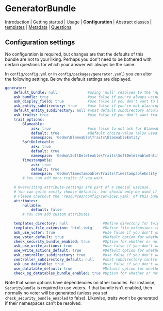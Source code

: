GeneratorBundle
===============

 [Introduction](introduction.md#generatorbundle)
| [Getting started](getting_started.md#generatorbundle)
| [Usage](usage.md#generatorbundle)
| **Configuration**
| [Abstract classes](abstract_classes.md#generatorbundle)
| [templates](templates.md#generatorbundle)
| [Metadata](metadata.md#generatorbundle)
| [Questions](questions.md#generatorbundle)

## Configuration settings

No configuration is required, but changes are that the defaults of this bundle are not to your liking. 
Perhaps you don't need to be bothered with 
certain questions for which your answer will always be the same.

In `config/config.yml` or in `config/packages/generator.yaml`) you can
alter the following settings. Below the default settings are displayed.
```yaml
generator:
    default_bundle: null              #using 'null' resolves to the 'App' namespace.
    ask_bundle: true                  #use false if you're always using the default_bundle.
    ask_display_field: true           #use false if you don't want to be bothered what field to use for __toString in entities.
    ask_entity_subdirectory: true     #use false if you're not planning on using subdirectories for entities.
    default_entity_subdirectory: null #what default subdirectory should be used for entities?
    ask_traits: true                  #use false if you don't want trait-questions.
    trait_options: 
        Blameable:
            ask: true                 #use false to not ask for Blameable
            default: true             #default choice-value (also used when aks is set to false)
            namespace: 'Gedmo\Blameable\Traits\BlameableEntity'
        SoftDeleteable:
            ask: true
            default: true
            namespace: 'Gedmo\SoftDeleteable\Traits\SoftDeleteableEntity'
        Timestampable:
            ask: true
            default: true
            namespace: 'Gedmo\Timestampable\Traits\TimestampableEntity'
        # You can add more traits if you want.
    
    # Overwriting attribute-settings are part of a special usecase.
    # You can quite easily choose defaults, but should only be used if you have a good understanding of how these settings work.
    # Please checkout the 'resources/config/services.yaml' of this bundle for more info about attribute-settings.
    attributes:
        nullable:
            default: false
        # You can add custom attributes   
    
    templates_directory: null                #Define directory for twig-templates (null results in 'templates' directory in your projectroot).
    templates_file_extension: 'html.twig'    #Define file extensions to be used for rendered template files.
    ask_use_voter: true                      #use false if you don't want to be bothered with this question.
    use_voter_default: true                  #Default option for whether or not voters should be used.
    check_security_bundle_enabled: true      #Option for whether or not should be checked if SecurityBundle is enabled for generating a voter.
    ask_use_write_actions: true              #use false if you don't want to be bothered with this question.
    use_write_actions_default: true          #Default option for whether or not write actions (new, edit, delete) should be used.
    ask_controller_subdirectory: true        #use false if you don't want to be bothered with the question what subdirectory a controller should use.
    controller_subdirectory_default: null    #what subdirectory controllers should use by default.
    ask_use_datatable: true                  #use false if you don't want to be bothered with this question.
    use_datatable_default: true              #Default option for whether or not datatables should be used.
    check_sg_datatables_bundle_enabled: true #Option for whether or not should be checked if SgDatatablesBundle is enabled for generating a datatable.
```

Note that some options have dependencies on other bundles.
For instance,  `SecurityBundle` is required to use voters. If that
bundle isn't enabled, then normally no voter will be generated (unless you set
`check_security_bundle_enabled` to false).
Likewise, traits won't be generated if their namespaces can't be resolved.
